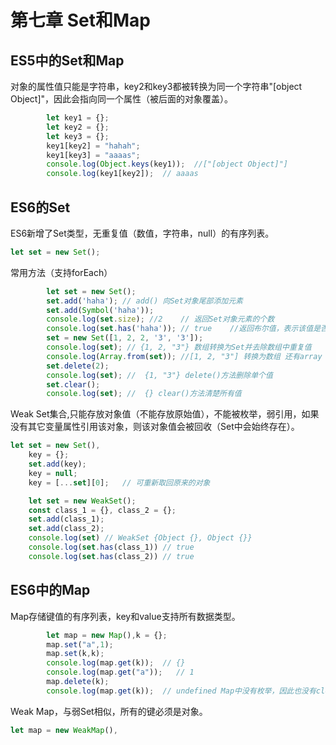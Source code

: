 # 第七章 Set和Map

## ES5中的Set和Map

对象的属性值只能是字符串，key2和key3都被转换为同一个字符串"[object Object]"，因此会指向同一个属性（被后面的对象覆盖）。

``` js
        let key1 = {};
        let key2 = {};
        let key3 = {};
        key1[key2] = "hahah";
        key1[key3] = "aaaas";
        console.log(Object.keys(key1));  //["[object Object]"]
        console.log(key1[key2]);  // aaaas
```

## ES6的Set

ES6新增了Set类型，无重复值（数值，字符串，null）的有序列表。

```JavaScript
let set = new Set();
```

常用方法（支持forEach）

```js
        let set = new Set();
        set.add('haha'); // add() 向Set对象尾部添加元素
        set.add(Symbol('haha'));
        console.log(set.size); //2    // 返回Set对象元素的个数
        console.log(set.has('haha')); // true    //返回布尔值，表示该值是否存在
        set = new Set([1, 2, 2, '3', '3']);
        console.log(set); // {1, 2, "3"} 数组转换为Set并去除数组中重复值
        console.log(Array.from(set)); //[1, 2, "3"] 转换为数组 还有array = [...set];
        set.delete(2);
        console.log(set); //  {1, "3"} delete()方法删除单个值
        set.clear();
        console.log(set); //  {} clear()方法清楚所有值
```

Weak Set集合,只能存放对象值（不能存放原始值），不能被枚举，弱引用，如果没有其它变量属性引用该对象，则该对象值会被回收（Set中会始终存在）。

```JavaScript
let set = new Set(),
    key = {};
	set.add(key);
	key = null;
	key = [...set][0];   // 可重新取回原来的对象
```

```js
    let set = new WeakSet();
    const class_1 = {}, class_2 = {};
    set.add(class_1);
    set.add(class_2);
    console.log(set) // WeakSet {Object {}, Object {}}
    console.log(set.has(class_1)) // true
    console.log(set.has(class_2)) // true
```

##  ES6中的Map

Map存储键值的有序列表，key和value支持所有数据类型。

``` js
        let map = new Map(),k = {};
        map.set("a",1);
        map.set(k,k);
        console.log(map.get(k));  // {}
        console.log(map.get("a"));   // 1
		map.delete(k);
        console.log(map.get(k));  // undefined Map中没有枚举，因此也没有clear()方法
```

Weak Map，与弱Set相似，所有的键必须是对象。

```JavaScript
let map = new WeakMap(),
```

